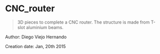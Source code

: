 # CNC_router #

> 3D pieces to complete a CNC router. The structure is made from T-slot aluminium beams. 

Author: Diego Viejo Hernando

Creation date: Jan, 20th 2015

